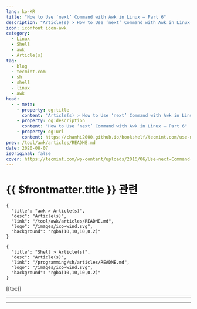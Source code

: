 ```yaml
---
lang: ko-KR
title: "How to Use ‘next’ Command with Awk in Linux – Part 6"
description: "Article(s) > How to Use ‘next’ Command with Awk in Linux – Part 6"
icon: iconfont icon-awk
category: 
  - Linux
  - Shell
  - awk
  - Article(s)
tag: 
  - blog
  - tecmint.com
  - sh
  - shell
  - linux
  - awk
head:
  - - meta:
    - property: og:title
      content: "Article(s) > How to Use ‘next’ Command with Awk in Linux – Part 6"
    - property: og:description
      content: "How to Use ‘next’ Command with Awk in Linux – Part 6"
    - property: og:url
      content: https://chanhi2000.github.io/bookshelf/tecmint.com/use-next-command-with-awk-in-linux.html
prev: /tool/awk/articles/README.md
date: 2020-08-07
isOriginal: false
cover: https://tecmint.com/wp-content/uploads/2016/06/Use-next-Command-with-Awk-in-Linux.png
---
```


# {{ $frontmatter.title }} 관련

```component VPCard
{
  "title": "awk > Article(s)",
  "desc": "Article(s)",
  "link": "/tool/awk/articles/README.md",
  "logo": "/images/ico-wind.svg",
  "background": "rgba(10,10,10,0.2)"
}
```

```component VPCard
{
  "title": "Shell > Article(s)",
  "desc": "Article(s)",
  "link": "/programming/sh/articles/README.md",
  "logo": "/images/ico-wind.svg",
  "background": "rgba(10,10,10,0.2)"
}
```

[[toc]]

---

<SiteInfo
  name="How to Use ‘next’ Command with Awk in Linux – Part 6"
  desc="In this article, we’ll explore how the `next` command in `awk` skips remaining patterns and moves to the next input line."
  url="https://tecmint.com/use-next-command-with-awk-in-linux"
  logo="https://tecmint.com/wp-content/uploads/2020/07/favicon.ico"
  preview="https://tecmint.com/wp-content/uploads/2016/06/Use-next-Command-with-Awk-in-Linux.png"/>

<!-- TODO: 작성 -->

---

<TagLinks />